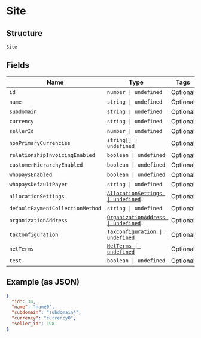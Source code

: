 
# Site

## Structure

`Site`

## Fields

| Name | Type | Tags | Description |
|  --- | --- | --- | --- |
| `id` | `number \| undefined` | Optional | - |
| `name` | `string \| undefined` | Optional | - |
| `subdomain` | `string \| undefined` | Optional | - |
| `currency` | `string \| undefined` | Optional | - |
| `sellerId` | `number \| undefined` | Optional | - |
| `nonPrimaryCurrencies` | `string[] \| undefined` | Optional | - |
| `relationshipInvoicingEnabled` | `boolean \| undefined` | Optional | - |
| `customerHierarchyEnabled` | `boolean \| undefined` | Optional | - |
| `whopaysEnabled` | `boolean \| undefined` | Optional | - |
| `whopaysDefaultPayer` | `string \| undefined` | Optional | - |
| `allocationSettings` | [`AllocationSettings \| undefined`](../../doc/models/allocation-settings.md) | Optional | - |
| `defaultPaymentCollectionMethod` | `string \| undefined` | Optional | - |
| `organizationAddress` | [`OrganizationAddress \| undefined`](../../doc/models/organization-address.md) | Optional | - |
| `taxConfiguration` | [`TaxConfiguration \| undefined`](../../doc/models/tax-configuration.md) | Optional | - |
| `netTerms` | [`NetTerms \| undefined`](../../doc/models/net-terms.md) | Optional | - |
| `test` | `boolean \| undefined` | Optional | - |

## Example (as JSON)

```json
{
  "id": 34,
  "name": "name0",
  "subdomain": "subdomain4",
  "currency": "currency0",
  "seller_id": 198
}
```


